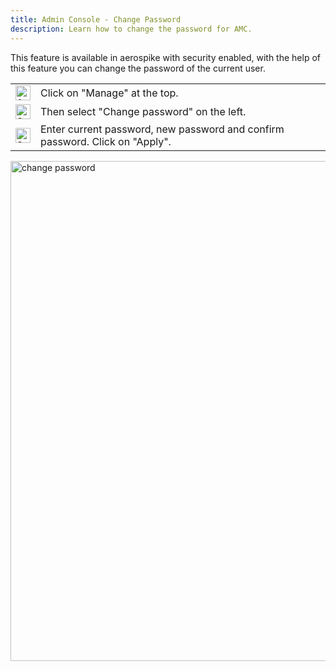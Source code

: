 ```yaml
---
title: Admin Console - Change Password
description: Learn how to change the password for AMC.
---
```


This feature is available in aerospike with security enabled, with the help of this feature you can change the password of the current user.

<table border="0">
	<tr>
		<td>
			<img src="/docs/amc/assets/images/1.png" alt="1" width="24">
		</td>
		<td>
			Click on "Manage" at the top.
		</td>
	</tr>
	<tr>
		<td>
			<img src="/docs/amc/assets/images/2.png" alt="2" width="24"> 
		</td>
		<td>
			Then select "Change password" on the left.
		</td>
	</tr>
	<tr>
		<td>
			<img src="/docs/amc/assets/images/3.png" alt="3" width="24"> 
		</td>
		<td>
			Enter current password, new password and confirm password. Click on "Apply".
		</td>
	</tr>
</table>

<img src="/docs/amc/assets/images/E_change_password.png" alt="change password" width="800">


